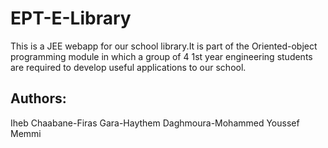 # EPT-E-Library
This is a JEE webapp for our school library.It is part of the Oriented-object programming module  in which a group of 4 1st year engineering students are required to develop useful applications to our school.
## Authors:
Iheb Chaabane-Firas Gara-Haythem Daghmoura-Mohammed Youssef Memmi

